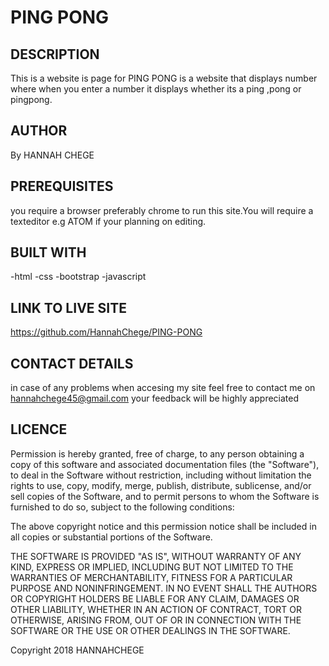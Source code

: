 # PING PONG

## DESCRIPTION
This is a website is page for PING PONG is a website that displays number where when you enter a number it displays whether its a ping ,pong or pingpong.
## AUTHOR
By HANNAH CHEGE

## PREREQUISITES
you require a browser preferably chrome to run this site.You will require a texteditor e.g ATOM if your planning on editing.

## BUILT WITH
-html
-css
-bootstrap
-javascript

## LINK TO LIVE SITE
https://github.com/HannahChege/PING-PONG

## CONTACT DETAILS
in case of any problems when accesing my site feel free to contact me on hannahchege45@gmail.com your feedback will be highly appreciated
## LICENCE

Permission is hereby granted, free of charge, to any person obtaining a copy of this software and associated documentation files (the "Software"), to deal in the Software without restriction, including without limitation the rights to use, copy, modify, merge, publish, distribute, sublicense, and/or sell copies of the Software, and to permit persons to whom the Software is furnished to do so, subject to the following conditions:

The above copyright notice and this permission notice shall be included in all copies or substantial portions of the Software.

THE SOFTWARE IS PROVIDED "AS IS", WITHOUT WARRANTY OF ANY KIND, EXPRESS OR IMPLIED, INCLUDING BUT NOT LIMITED TO THE WARRANTIES OF MERCHANTABILITY, FITNESS FOR A PARTICULAR PURPOSE AND NONINFRINGEMENT. IN NO EVENT SHALL THE AUTHORS OR COPYRIGHT HOLDERS BE LIABLE FOR ANY CLAIM, DAMAGES OR OTHER LIABILITY, WHETHER IN AN ACTION OF CONTRACT, TORT OR OTHERWISE, ARISING FROM, OUT OF OR IN CONNECTION WITH THE SOFTWARE OR THE USE OR OTHER DEALINGS IN THE SOFTWARE.

Copyright 2018 HANNAHCHEGE
